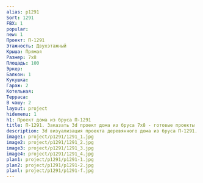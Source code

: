 ```yaml
---
alias: p1291
Sort: 1291
FBX: 1
popular: 
new: 1
Проект: П-1291
Этажность: Двухэтажный
Крыша: Прямая
Размер: 7х8
Площадь: 100
Эркер: 
Балкон: 1
Кукушка: 
Гараж: 2
Котельная: 
Терраса: 
В чашу: 2
layout: project
hidemenu: 1
h1: Проект дома из бруса П-1291
title: П-1291. Заказать 3d проект дома из бруса 7х8 - готовые проекты
description: 3d визуализация проекта деревянного дома из бруса П-1291. Площадь 100 м2, размер 7х8. Вы можете внести любые изменения в проект.
image1: project/p1291/1291_1.jpg
image2: project/p1291/1291_2.jpg
image3: project/p1291/1291_3.jpg
image4: project/p1291/1291_4.jpg
plan1: project/p1291/p1291-1.jpg
plan2: project/p1291/p1291-2.jpg
planl: project/p1291/p1291-f.jpg
---
```

